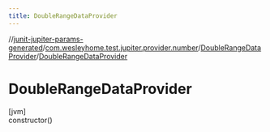 ```yaml
---
title: DoubleRangeDataProvider
---
```

//[junit-jupiter-params-generated](../../../index.html)/[com.wesleyhome.test.jupiter.provider.number](../index.html)/[DoubleRangeDataProvider](index.html)/[DoubleRangeDataProvider](-double-range-data-provider.html)



# DoubleRangeDataProvider



[jvm]\
constructor()




